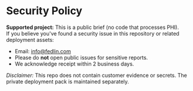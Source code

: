 # Security Policy

**Supported project:** This is a public brief (no code that processes PHI).  
If you believe you've found a security issue in this repository or related deployment assets:

- Email: info@fedlin.com
- Please do **not** open public issues for sensitive reports.
- We acknowledge receipt within 2 business days.

_Disclaimer:_ This repo does not contain customer evidence or secrets. The private deployment pack is maintained separately.

